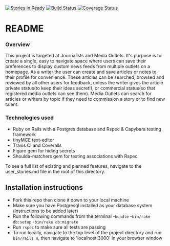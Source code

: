 [![Stories in Ready](https://badge.waffle.io/MaxProvin/story-box.png?label=ready&title=Ready)](https://waffle.io/MaxProvin/story-box)
[![Build Status](https://travis-ci.org/MaxProvin/story-box.svg?branch=master)](https://travis-ci.org/MaxProvin/story-box)
[![Coverage Status](https://coveralls.io/repos/github/MaxProvin/story-box/badge.svg?branch=master)](https://coveralls.io/github/MaxProvin/story-box?branch=master)


# README

### Overview
This project is targeted at Journalists and Media Outlets. It's purpose is to create a single, easy to navigate space where users can save their preferences to display custom news feeds from multiple outlets on a homepage. As a writer the user can create and save articles or notes to their profile for convenience. These articles can be searched, browsed and reviewed by all other users for feedback, unless the writer gives the article private status(to keep their ideas secret!), or commercial status(so that registered media outlets can see them). Media Outlets can search for articles or writers by topic if they need to commission a story or to find new talent.

### Technologies used
 * Ruby on Rails with a Postgres database and Rspec & Capybara testing framework
 * tinyMCE text-editor
 * Travis CI and Coveralls
 * Figaro gem for hiding secrets
 * Shoulda-matchers gem for testing associations with Rspec

To see a full list of existing and planned features, navigate to the user_stories.md file in the root of this directory.

Installation instructions
---------
 * Fork this repo then clone it down to your local machine
 * Make sure you have Postgresql installed as your database system (instructions to be added later)
 * Run the following commands from the terminal
  -`bundle`
  -`bin/rake db:setup`
  -`bin/rake db:migrate`
 * Run `rspec` to make sure all tests are passing
 * To run locally, navigate to the top level of the project directory and run `bin/rails s`, then navigate to 'localhost:3000' in your browser window
